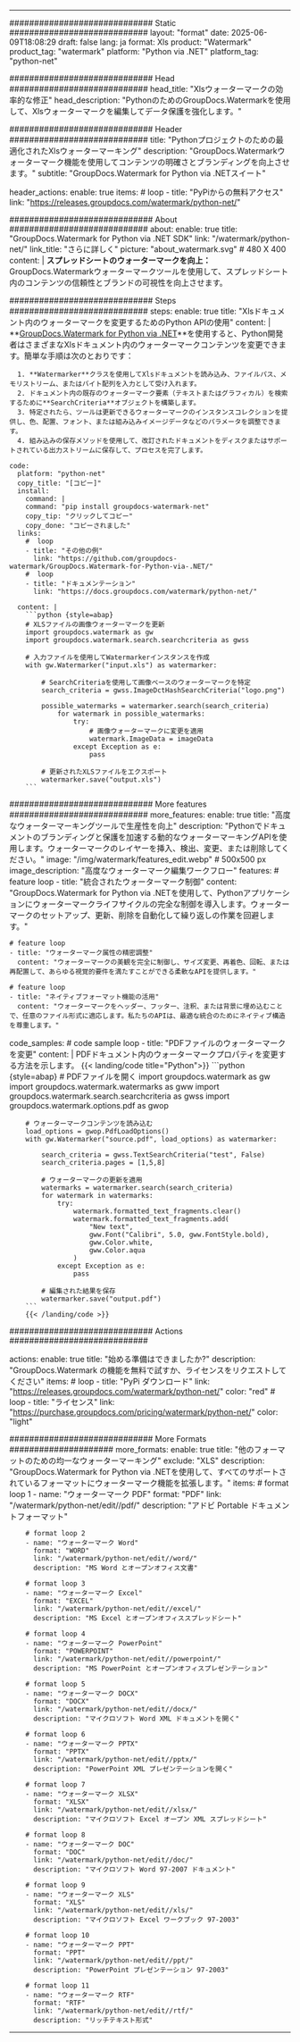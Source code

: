 
---
############################# Static ############################
layout: "format"
date:  2025-06-09T18:08:29
draft: false
lang: ja
format: Xls
product: "Watermark"
product_tag: "watermark"
platform: "Python via .NET"
platform_tag: "python-net"

############################# Head ############################
head_title: "Xlsウォーターマークの効率的な修正"
head_description: "PythonのためのGroupDocs.Watermarkを使用して、Xlsウォーターマークを編集してデータ保護を強化します。"

############################# Header ############################
title: "Pythonプロジェクトのための最適化されたXlsウォーターマーキング" 
description: "GroupDocs.Watermarkウォーターマーク機能を使用してコンテンツの明確さとブランディングを向上させます。"
subtitle: "GroupDocs.Watermark for Python via .NETスイート" 

header_actions:
  enable: true
  items:
    #  loop
    - title: "PyPiからの無料アクセス"
      link: "https://releases.groupdocs.com/watermark/python-net/"
      
############################# About ############################
about:
    enable: true
    title: "GroupDocs.Watermark for Python via .NET SDK"
    link: "/watermark/python-net/"
    link_title: "さらに詳しく"
    picture: "about_watermark.svg" # 480 X 400
    content: |
       **スプレッドシートのウォーターマークを向上：** GroupDocs.Watermarkウォーターマークツールを使用して、スプレッドシート内のコンテンツの信頼性とブランドの可視性を向上させます。

############################# Steps ############################
steps:
    enable: true
    title: "Xlsドキュメント内のウォーターマークを変更するためのPython APIの使用"
    content: |
      **[GroupDocs.Watermark for Python via .NET](https://products.groupdocs.com/watermark/python-net/)**を使用すると、Python開発者はさまざまなXlsドキュメント内のウォーターマークコンテンツを変更できます。簡単な手順は次のとおりです：
      
      1. **Watermarker**クラスを使用してXlsドキュメントを読み込み、ファイルパス、メモリストリーム、またはバイト配列を入力として受け入れます。
      2. ドキュメント内の既存のウォーターマーク要素（テキストまたはグラフィカル）を検索するために**SearchCriteria**オブジェクトを構築します。
      3. 特定されたら、ツールは更新できるウォーターマークのインスタンスコレクションを提供し、色、配置、フォント、または組み込みイメージデータなどのパラメータを調整できます。
      4. 組み込みの保存メソッドを使用して、改訂されたドキュメントをディスクまたはサポートされている出力ストリームに保存して、プロセスを完了します。
   
    code:
      platform: "python-net"
      copy_title: "[コピー]"
      install:
        command: |
        command: "pip install groupdocs-watermark-net"
        copy_tip: "クリックしてコピー"
        copy_done: "コピーされました"
      links:
        #  loop
        - title: "その他の例"
          link: "https://github.com/groupdocs-watermark/GroupDocs.Watermark-for-Python-via-.NET/"
        #  loop
        - title: "ドキュメンテーション"
          link: "https://docs.groupdocs.com/watermark/python-net/"
          
      content: |
        ```python {style=abap}
        # XLSファイルの画像ウォーターマークを更新
        import groupdocs.watermark as gw
        import groupdocs.watermark.search.searchcriteria as gwss

        # 入力ファイルを使用してWatermarkerインスタンスを作成
        with gw.Watermarker("input.xls") as watermarker:

            # SearchCriteriaを使用して画像ベースのウォーターマークを特定
            search_criteria = gwss.ImageDctHashSearchCriteria("logo.png")

            possible_watermarks = watermarker.search(search_criteria)
                for watermark in possible_watermarks:
                    try:
                        # 画像ウォーターマークに変更を適用
                        watermark.ImageData = imageData
                    except Exception as e:
                        pass

            # 更新されたXLSファイルをエクスポート
            watermarker.save("output.xls")
        ```     

############################# More features ############################
more_features:
  enable: true
  title: "高度なウォーターマーキングツールで生産性を向上"
  description: "Pythonでドキュメントのブランディングと保護を加速する動的なウォーターマーキングAPIを使用します。ウォーターマークのレイヤーを挿入、検出、変更、または削除してください。"
  image: "/img/watermark/features_edit.webp" # 500x500 px
  image_description: "高度なウォーターマーク編集ワークフロー"
  features:
    # feature loop
    - title: "統合されたウォーターマーク制御"
      content: "GroupDocs.Watermark for Python via .NETを使用して、Pythonアプリケーションにウォーターマークライフサイクルの完全な制御を導入します。ウォーターマークのセットアップ、更新、削除を自動化して繰り返しの作業を回避します。"

    # feature loop
    - title: "ウォーターマーク属性の精密調整"
      content: "ウォーターマークの美観を完全に制御し、サイズ変更、再着色、回転、または再配置して、あらゆる視覚的要件を満たすことができる柔軟なAPIを提供します。"

    # feature loop
    - title: "ネイティブフォーマット機能の活用"
      content: "ウォーターマークをヘッダー、フッター、注釈、または背景に埋め込むことで、任意のファイル形式に適応します。私たちのAPIは、最適な統合のためにネイティブ構造を尊重します。"
      
  code_samples:
    # code sample loop
    - title: "PDFファイルのウォーターマークを変更"
      content: |
        PDFドキュメント内のウォーターマークプロパティを変更する方法を示します。
        {{< landing/code title="Python">}}
        ```python {style=abap}
        # PDFファイルを開く
        import groupdocs.watermark as gw
        import groupdocs.watermark.watermarks as gww
        import groupdocs.watermark.search.searchcriteria as gwss
        import groupdocs.watermark.options.pdf as gwop

        # ウォーターマークコンテンツを読み込む
        load_options = gwop.PdfLoadOptions()
        with gw.Watermarker("source.pdf", load_options) as watermarker:

            search_criteria = gwss.TextSearchCriteria("test", False)
            search_criteria.pages = [1,5,8]

            # ウォーターマークの更新を適用
            watermarks = watermarker.search(search_criteria)
            for watermark in watermarks:
                try:
                    watermark.formatted_text_fragments.clear()
                    watermark.formatted_text_fragments.add(
                        "New text", 
                        gww.Font("Calibri", 5.0, gww.FontStyle.bold), 
                        gww.Color.white, 
                        gww.Color.aqua
                    )
                except Exception as e:
                    pass
        
            # 編集された結果を保存
            watermarker.save("output.pdf")
        ```
        {{< /landing/code >}}


############################# Actions ############################

actions:
  enable: true
  title: "始める準備はできましたか?"
  description: "GroupDocs.Watermark の機能を無料で試すか、ライセンスをリクエストしてください"
  items:
    #  loop
    - title: "PyPi ダウンロード"
      link: "https://releases.groupdocs.com/watermark/python-net/"
      color: "red"
        #  loop
    - title: "ライセンス"
      link: "https://purchase.groupdocs.com/pricing/watermark/python-net/"
      color: "light"


############################# More Formats #####################
more_formats:
    enable: true
    title: "他のフォーマットのための均一なウォーターマーキング"
    exclude: "XLS"
    description: "GroupDocs.Watermark for Python via .NETを使用して、すべてのサポートされているフォーマットにウォーターマーク機能を拡張します。"
    items: 
        # format loop 1
        - name: "ウォーターマーク PDF"
          format: "PDF"
          link: "/watermark/python-net/edit//pdf/"
          description: "アドビ Portable ドキュメントフォーマット"

        # format loop 2
        - name: "ウォーターマーク Word"
          format: "WORD"
          link: "/watermark/python-net/edit//word/"
          description: "MS Word とオープンオフィス文書"
          
        # format loop 3
        - name: "ウォーターマーク Excel"
          format: "EXCEL"
          link: "/watermark/python-net/edit//excel/"
          description: "MS Excel とオープンオフィススプレッドシート"

        # format loop 4
        - name: "ウォーターマーク PowerPoint"
          format: "POWERPOINT"
          link: "/watermark/python-net/edit//powerpoint/"
          description: "MS PowerPoint とオープンオフィスプレゼンテーション"

        # format loop 5
        - name: "ウォーターマーク DOCX"
          format: "DOCX"
          link: "/watermark/python-net/edit//docx/"
          description: "マイクロソフト Word XML ドキュメントを開く"
          
        # format loop 6
        - name: "ウォーターマーク PPTX"
          format: "PPTX"
          link: "/watermark/python-net/edit//pptx/"
          description: "PowerPoint XML プレゼンテーションを開く"
          
        # format loop 7
        - name: "ウォーターマーク XLSX"
          format: "XLSX"
          link: "/watermark/python-net/edit//xlsx/"
          description: "マイクロソフト Excel オープン XML スプレッドシート"

        # format loop 8
        - name: "ウォーターマーク DOC"
          format: "DOC"
          link: "/watermark/python-net/edit//doc/"
          description: "マイクロソフト Word 97-2007 ドキュメント"

        # format loop 9
        - name: "ウォーターマーク XLS"
          format: "XLS"
          link: "/watermark/python-net/edit//xls/"
          description: "マイクロソフト Excel ワークブック 97-2003"

        # format loop 10
        - name: "ウォーターマーク PPT"
          format: "PPT"
          link: "/watermark/python-net/edit//ppt/"
          description: "PowerPoint プレゼンテーション 97-2003"

        # format loop 11
        - name: "ウォーターマーク RTF"
          format: "RTF"
          link: "/watermark/python-net/edit//rtf/"
          description: "リッチテキスト形式"

---